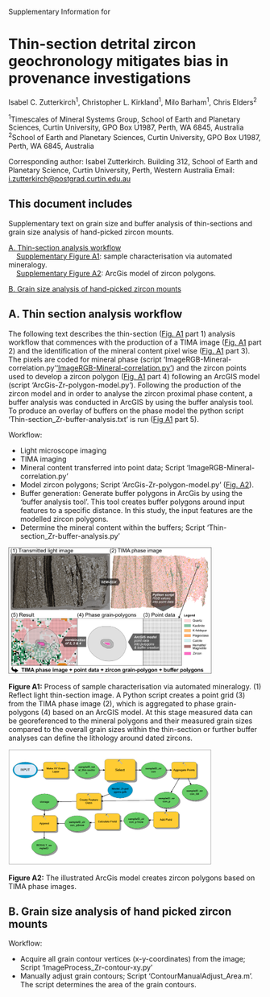 Supplementary Information for
# Thin-section detrital zircon geochronology mitigates bias in provenance investigations
Isabel C. Zutterkirch<sup>1</sup>, Christopher L. Kirkland<sup>1</sup>, Milo Barham<sup>1</sup>, Chris Elders<sup>2</sup>

<sup>1</sup>Timescales of Mineral Systems Group, School of Earth and Planetary Sciences, Curtin University, GPO Box U1987, Perth, WA 6845, Australia\
<sup>2</sup>School of Earth and Planetary Sciences, Curtin University, GPO Box U1987, Perth, WA 6845, Australia

Corresponding author: Isabel Zutterkirch. Building 312, School of Earth and Planetary Science, Curtin University, Perth, Western Australia
Email: i.zutterkirch@postgrad.curtin.edu.au

## This document includes
Supplementary text on grain size and buffer analysis of thin-sections and grain size analysis of hand-picked zircon mounts.

 [A. Thin-section analysis workflow](#A)\
&nbsp;&nbsp;&nbsp;&nbsp;[Supplementary Figure A1](#FA1): sample characterisation via automated mineralogy.\
&nbsp;&nbsp;&nbsp;&nbsp;[Supplementary Figure A2](#FA2): ArcGis model of zircon polygons.

 [B.	Grain size analysis of hand-picked zircon mounts](#B)

<a name="A"></a>
## A. Thin section analysis workflow
The following text describes the thin-section ([Fig. A1](#FA1) part 1) analysis workflow that commences with the production of a TIMA image ([Fig. A1](#FA1) part 2) and the identification of the mineral content pixel wise ([Fig. A1](#FA1) part 3). The pixels are coded for mineral phase (script ‘ImageRGB-Mineral-correlation.py’[‘ImageRGB-Mineral-correlation.py’](ImageRGB-Mineral-correlation.py)) and the zircon points used to develop a zircon polygon ([Fig. A1](#FA1) part 4) following an ArcGIS model (script ‘ArcGis-Zr-polygon-model.py’). Following the production of the zircon model and in order to analyse the zircon proximal phase content, a buffer analysis was conducted in ArcGIS by using the buffer analysis tool. To produce an overlay of buffers on the phase model the python script ‘Thin-section_Zr-buffer-analysis.txt’ is run ([Fig A1](#FA1) part 5).

Workflow:
-	Light microscope imaging
-	TIMA imaging
-	Mineral content transferred into point data; Script ‘ImageRGB-Mineral-correlation.py’
-	Model zircon polygons; Script ‘ArcGis-Zr-polygon-model.py’ ([Fig. A2](#FA2)).
-	Buffer generation: Generate buffer polygons in ArcGis by using the ‘buffer analysis tool’. This tool creates buffer polygons around input features to a specific distance. In this study, the input features are the modelled zircon polygons.
-	Determine the mineral content within the buffers; Script ‘Thin-section_Zr-buffer-analysis.py’

<p align="left">
<img src="method.png" width="80%" height="80%">
</p>

<a name="FA1"></a>
**Figure A1:** Process of sample characterisation via automated mineralogy. (1) Reflect light thin-section image. A Python script creates a point grid (3) from the TIMA phase image (2), which is aggregated to phase grain-polygons (4) based on an ArcGIS model. At this stage measured data can be georeferenced to the mineral polygons and their measured grain sizes compared to the overall grain sizes within the thin-section or further buffer analyses can define the lithology around dated zircons.

<p align="left">
<img src="ArcGis_model.png" width="80%" height="80%">
</p>

<a name="FA2"></a>
**Figure A2:** The illustrated ArcGis model creates zircon polygons based on TIMA phase images.

<a name="B"></a>
## B.	Grain size analysis of hand picked zircon mounts

Workflow:
- Acquire all grain contour vertices (x-y-coordinates) from the image; Script ‘ImageProcess_Zr-contour-xy.py’
- Manually adjust grain contours; Script ‘ContourManualAdjust_Area.m’. The script determines the area of the grain contours.

